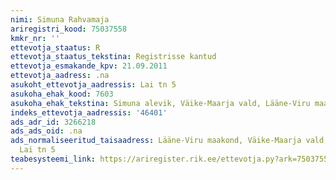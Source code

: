 ```yaml
---
nimi: Simuna Rahvamaja
ariregistri_kood: 75037558
kmkr_nr: ''
ettevotja_staatus: R
ettevotja_staatus_tekstina: Registrisse kantud
ettevotja_esmakande_kpv: 21.09.2011
ettevotja_aadress: .na
asukoht_ettevotja_aadressis: Lai tn 5
asukoha_ehak_kood: 7603
asukoha_ehak_tekstina: Simuna alevik, Väike-Maarja vald, Lääne-Viru maakond
indeks_ettevotja_aadressis: '46401'
ads_adr_id: 3266218
ads_ads_oid: .na
ads_normaliseeritud_taisaadress: Lääne-Viru maakond, Väike-Maarja vald, Simuna alevik,
  Lai tn 5
teabesysteemi_link: https://ariregister.rik.ee/ettevotja.py?ark=75037558&ref=rekvisiidid
---
```

